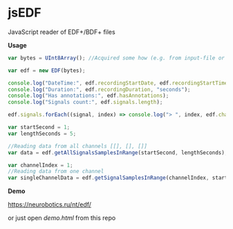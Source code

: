 # jsEDF
JavaScript reader of EDF+/BDF+ files

**Usage**
```js
var bytes = UInt8Array(); //Acquired some how (e.g. from input-file or server-based)

var edf = new EDF(bytes);

console.log("DateTime:", edf.recordingStartDate, edf.recordingStartTime);
console.log("Duration:", edf.recordingDuration, "seconds");
console.log("Has annotations:", edf.hasAnnotations);
console.log("Signals count:", edf.signals.length);

edf.signals.forEach((signal, index) => console.log("> ", index, edf.channels[i].label));

var startSecond = 1;
var lengthSeconds = 5;

//Reading data from all channels [[], [], []]
var data = edf.getAllSignalsSamplesInRange(startSecond, lengthSeconds);

var channelIndex = 1;
//Reading data from one channel
var singleChannelData = edf.getSignalSamplesInRange(channelIndex, startSecond, lengthSeconds);
```

**Demo**

https://neurobotics.ru/nt/edf/

or just open *demo.html* from this repo
